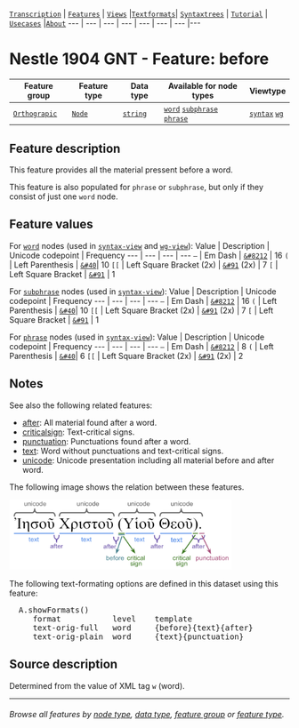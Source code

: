 <a name="start"></a>
[`Transcription`](../transcription.md#start) | [`Features`](README.md#start) | [`Views`](../views.md#start) |[`Textformats`](../textformats.md#start)|  [`Syntaxtrees`](../syntaxtrees.md#start) | [`Tutorial`](../../tutorial/README.md#start) | [`Usecases`](../usecases/README.md#start) |[`About`](../about.md#start)
---  | --- | --- | --- | --- | --- | --- |---

# Nestle 1904 GNT -  Feature: before

Feature group | Feature type | Data type | Available for node types | Viewtype
---  | --- | --- | --- | ---
[`Orthograpic`](featuresbygroup.md#orthograpic-features) | [`Node`](featuresbyfeaturetype.md#node-features) | [`string`](featuresbydatatype.md#string-datatype) | [`word`](featuresbynodetype.md#word-nodes) [`subphrase`](featuresbynodetype.md#subphrase-nodes) [`phrase`](featuresbynodetype.md#phrase-nodes) | [`syntax`](../syntactic-view.md#start) [`wg`](../wg-view.md#start)

## Feature description 

This feature provides all the material pressent before a word. 

This feature is also populated for `phrase` or `subphrase`, but only if they consist of just one `word` node.

## Feature values 

For [`word`](featuresbynodetype.md#word-nodes) nodes (used in [`syntax-view`](../syntax-view.md#start) and  [`wg-view`](../wg-view.md#start)):
Value | Description | Unicode codepoint | Frequency
--- |  --- | --- | ---
`—` | Em Dash | [`&#8212`](https://www.codetable.net/decimal/8212) | 16
`(` |	Left Parenthesis | [`&#40`](https://www.codetable.net/decimal/40)| 10
`[[` | Left Square Bracket (2x) | [`&#91`](https://www.codetable.net/decimal/91) (2x) | 7
`[` |	Left Square Bracket | [`&#91`](https://www.codetable.net/decimal/91) | 1

For [`subphrase`](featuresbynodetype.md#subphrase-nodes) nodes (used in [`syntax-view`](../syntax-view.md#start)):
Value | Description | Unicode codepoint | Frequency
--- |  --- | --- | ---
`—` | Em Dash | [`&#8212`](https://www.codetable.net/decimal/8212) | 16
`(` |	Left Parenthesis | [`&#40`](https://www.codetable.net/decimal/40)| 10
`[[` | Left Square Bracket (2x) | [`&#91`](https://www.codetable.net/decimal/91) (2x) | 7
`[` |	Left Square Bracket | [`&#91`](https://www.codetable.net/decimal/91) | 1

For [`phrase`](featuresbynodetype.md#phrase-nodes) nodes (used in [`syntax-view`](../syntax-view.md#start)):
Value | Description | Unicode codepoint | Frequency
--- |  --- | --- | ---
`—` | Em Dash | [`&#8212`](https://www.codetable.net/decimal/8212) | 8
`(` |	Left Parenthesis | [`&#40`](https://www.codetable.net/decimal/40)| 6
`[[` | Left Square Bracket (2x) | [`&#91`](https://www.codetable.net/decimal/91) (2x) | 2

## Notes

See also the following related features:
   * [after](after.md#start): All material found after a word.
   * [criticalsign](criticalsign.md#start): Text-critical signs.
   * [punctuation](punctuation.md#start): Punctuations found after a word.
   * [text](text.md#start): Word without punctuations and text-critical signs.
   * [unicode](unicode.md#start): Unicode presentation including all material before and after word.

The following image shows the relation between these features.

<img src="images/details_surface_features.png" width="400" >

The following text-formating options are defined in this dataset using this feature:
<pre>
  A.showFormats()
     format           level    template
     text-orig-full   word     {before}{text}{after}
     text-orig-plain  word     {text}{punctuation}
</pre>

## Source description

Determined from the value of XML tag `w` (word).

---
###### *Browse all features by [node type](featuresbynodetype.md#start), [data type](featuresbydatatype.md#start), [feature group](featuresbygroup.md#start) or [feature type](featuresbyfeaturetype.md#start).*

